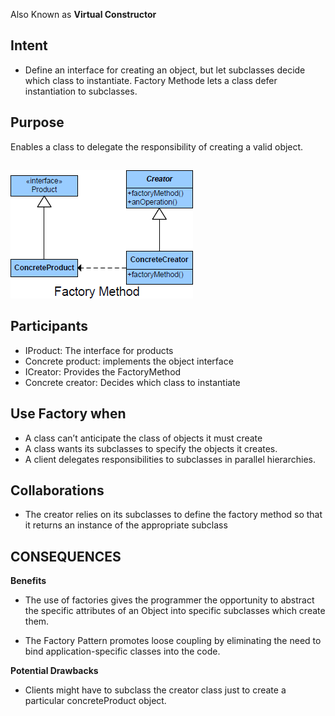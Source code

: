Also Known as **Virtual Constructor**

## Intent

+	Define an interface for creating an object, but let subclasses decide which class to instantiate. Factory Methode lets a class defer instantiation to subclasses.

## Purpose
Enables a class to delegate the responsibility of creating a valid object.

##
![alt text](./Images/Factory-1.md.png "Factory")
##

## Participants

+	IProduct: The interface for products
+	Concrete product: implements the object interface
+	ICreator: Provides the FactoryMethod
+	Concrete creator: Decides which class to instantiate

## Use Factory when

+	A class can’t anticipate the class of objects it must create
+	A class wants its subclasses to specify the objects it creates.
+	A client delegates responsibilities to subclasses in parallel hierarchies.


## Collaborations
+	The creator relies on its subclasses to define the factory method so that it returns an instance of the appropriate subclass

## CONSEQUENCES

**Benefits**

+	The use of factories gives the programmer the opportunity to abstract the specific attributes of an Object into specific subclasses which create them.

+	The Factory Pattern promotes loose coupling by eliminating the need to bind application-specific classes into the code.


**Potential Drawbacks**

+	Clients might have to subclass the creator class just to create a particular concreteProduct object.


